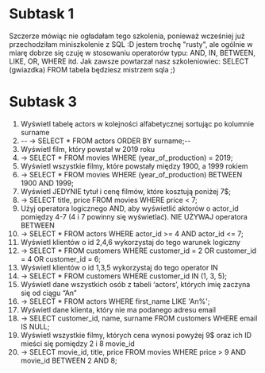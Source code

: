 # Subtask 1
Szczerze mówiąc nie ogładałam tego szkolenia, ponieważ wcześniej już przechodziłam miniszkolenie z SQL :D jestem trochę "rusty", ale ogólnie w miarę dobrze się czuję w stosowaniu operatorów typu: AND, IN, BETWEEN, LIKE, OR, WHERE itd. 
Jak zawsze powtarzał nasz szkoleniowiec: SELECT (gwiazdka) FROM tabela będziesz mistrzem sqla ;)

# Subtask 3
1.  Wyświetl tabelę actors w kolejności alfabetycznej sortując po kolumnie surname 
2. -- → SELECT * FROM actors ORDER BY surname;--
3.  Wyświetl film, który powstał w 2019 roku 
4.  → SELECT * FROM movies WHERE (year_of_production) = 2019; 
5.  Wyświetl wszystkie filmy, które powstały między 1900, a 1999 rokiem 
6.  → SELECT * FROM movies WHERE (year_of_production) BETWEEN 1900 AND 1999;
7.  Wyświetl JEDYNIE tytuł i cenę filmów, które kosztują poniżej 7$; 
8.  → SELECT title, price FROM movies WHERE price < 7;
9.  Użyj operatora logicznego AND, aby wyświetlić aktorów o actor_id pomiędzy 4-7 (4 i 7 powinny się wyświetlać). NIE UŻYWAJ operatora BETWEEN 
10.  → SELECT * FROM actors WHERE actor_id >= 4 AND actor_id <= 7;
11.  Wyświetl klientów o id 2,4,6 wykorzystaj do tego warunek logiczny 
12.  → SELECT * FROM customers WHERE customer_id = 2 OR customer_id = 4 OR customer_id = 6;
13.  Wyświetl klientów o id 1,3,5 wykorzystaj do tego operator IN 
14.  → SELECT * FROM customers WHERE customer_id IN (1, 3, 5);
15.  Wyświetl dane wszystkich osób z tabeli ‘actors’, których imię zaczyna się od ciągu “An” 
16.  → SELECT * FROM actors WHERE first_name LIKE 'An%';
17.  Wyświetl dane klienta, który nie ma podanego adresu email 
18.  → SELECT customer_id, name, surname FROM customers WHERE email IS NULL;
19. Wyświetl wszystkie filmy, których cena wynosi powyżej 9$ oraz ich ID mieści się pomiędzy 2 i 8 movie_id 
20. → SELECT movie_id, title, price FROM movies WHERE price > 9 AND movie_id BETWEEN 2 AND 8;




